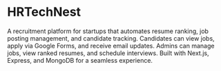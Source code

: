# HRTechNest
A recruitment platform for startups that automates resume ranking, job posting management, and candidate tracking. Candidates can view jobs, apply via Google Forms, and receive email updates. Admins can manage jobs, view ranked resumes, and schedule interviews. Built with Next.js, Express, and MongoDB for a seamless experience.
